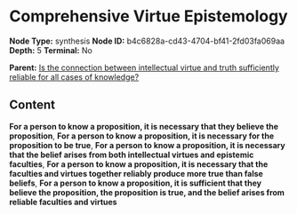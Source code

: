 # Comprehensive Virtue Epistemology

**Node Type:** synthesis
**Node ID:** b4c6828a-cd43-4704-bf41-2fd03fa069aa
**Depth:** 5
**Terminal:** No

**Parent:** [Is the connection between intellectual virtue and truth sufficiently reliable for all cases of knowledge?](is-the-connection-between-intellectual-virtue-and-truth-sufficiently-reliable-for-all-cases-of-knowledge-antithesis-93cbedca-8e50-43ed-b8ee-b30e26969f4b.md)

## Content

**For a person to know a proposition, it is necessary that they believe the proposition**, **For a person to know a proposition, it is necessary for the proposition to be true**, **For a person to know a proposition, it is necessary that the belief arises from both intellectual virtues and epistemic faculties**, **For a person to know a proposition, it is necessary that the faculties and virtues together reliably produce more true than false beliefs**, **For a person to know a proposition, it is sufficient that they believe the proposition, the proposition is true, and the belief arises from reliable faculties and virtues**
